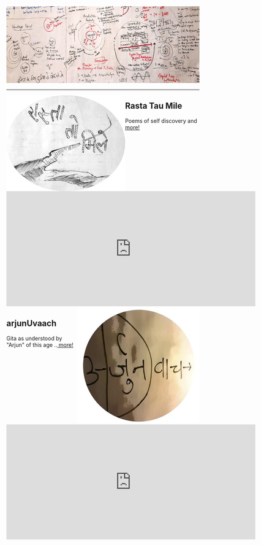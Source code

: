 <img src="./boardCropped.jpg"  alt="shutri" width="1000" height="200" >

----

<a href=https://poems.shutri.com>
  <img src=./titleSmallCircle.jpg alt="Rasta Tau Mile" align="left">
</a>
   <h2>Rasta Tau Mile</h2>
      <p>Poems of self discovery and <a href="https://poems.shutri.com" target="_blank"> more!</a> </p>
      <iframe src="https://archive.org/embed/rastaTauMile&playlist=1&list_width=150" width="650" height="300" frameborder="0" webkitallowfullscreen="true" mozallowfullscreen="true" allowfullscreen></iframe>

<a href=https://gita.shutri.com>
  <img src=./arjunUvaach_circle_small.jpeg  alt="arjunUvaach" align="right" >
</a>
   <h2>arjunUvaach</h2>
      <p>Gita as understood by "Arjun" of this age ..<a href="https://gita.shutri.com" target="_blank"> more! </a> </p>
      <iframe src="https://archive.org/embed/arjunUvaach&playlist=1&list_width=150" width="650" height="300" frameborder="0" webkitallowfullscreen="true" mozallowfullscreen="true" allowfullscreen></iframe>


